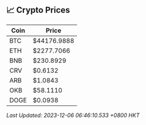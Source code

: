 ## 📈 Crypto Prices

| Coin | Price |
| ---- | ----- |
| BTC | $44176.9888 |
| ETH | $2277.7066 |
| BNB | $230.8929 |
| CRV | $0.6132 |
| ARB | $1.0843 |
| OKB | $58.1110 |
| DOGE | $0.0938 |

_Last Updated: 2023-12-06 06:46:10.533 +0800 HKT_